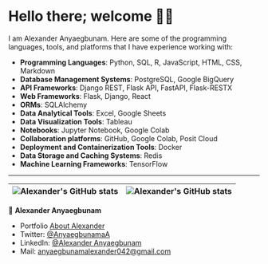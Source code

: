# Hello there; welcome 👋🏾

I am Alexander Anyaegbunam. Here are some of the programming languages, tools, and platforms that I have experience working with:

- **Programming Languages**: Python, SQL, R, JavaScript, HTML, CSS, Markdown
- **Database Management Systems**: PostgreSQL, Google BigQuery
- **API Frameworks**: Django REST, Flask API, FastAPI, Flask-RESTX
- **Web Frameworks**: Flask, Django, React
- **ORMs**: SQLAlchemy
- **Data Analytical Tools**: Excel, Google Sheets
- **Data Visualization Tools**: Tableau
- **Notebooks**: Jupyter Notebook, Google Colab
- **Collaboration platforms**: GitHub, Google Colab, Posit Cloud
- **Deployment and Containerization Tools**: Docker
- **Data Storage and Caching Systems**: Redis
- **Machine Learning Frameworks**: TensorFlow


---

| <img align="center" src="https://github-readme-stats.vercel.app/api?username=Anyaegbunam-Alexander&show_icons=true&include_all_commits=true&hide_border=true" alt="Alexander's GitHub stats" /> | <img align="center" src="https://github-readme-stats.vercel.app/api/top-langs/?username=Anyaegbunam-Alexander&langs_count=8&layout=compact&hide_border=true" alt="Alexander's GitHub stats" /> |
| ------------- | ------------- |


👤 **Alexander Anyaegbunam**
- Portfolio [About Alexander](https://anyaegbunam-alexander.github.io/)
- Twitter: [@AnyaegbunamaA](https://twitter.com/AnyaegbunamaA)
- LinkedIn: [@Alexander Anyaegbunam](https://www.linkedin.com/in/alexander-anyaegbunam-094141154)
- Mail: anyaegbunamalexander042@gmail.com
